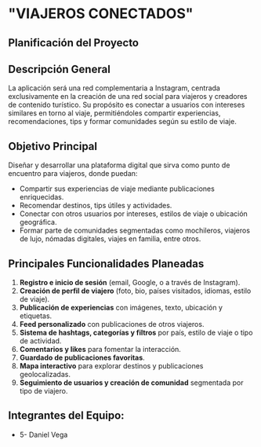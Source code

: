 # **"VIAJEROS CONECTADOS"**

## Planificación del Proyecto

## Descripción General

La aplicación será una red complementaria a Instagram, centrada exclusivamente en la creación de una red social para viajeros y creadores de contenido turístico. Su propósito es conectar a usuarios con intereses similares en torno al viaje, permitiéndoles compartir experiencias, recomendaciones, tips y formar comunidades según su estilo de viaje.

## Objetivo Principal

Diseñar y desarrollar una plataforma digital que sirva como punto de encuentro para viajeros, donde puedan:

- Compartir sus experiencias de viaje mediante publicaciones enriquecidas.
- Recomendar destinos, tips útiles y actividades.
- Conectar con otros usuarios por intereses, estilos de viaje o ubicación geográfica.
- Formar parte de comunidades segmentadas como mochileros, viajeros de lujo, nómadas digitales, viajes en familia, entre otros.

## Principales Funcionalidades Planeadas

1. **Registro e inicio de sesión** (email, Google, o a través de Instagram).
2. **Creación de perfil de viajero** (foto, bio, países visitados, idiomas, estilo de viaje).
3. **Publicación de experiencias** con imágenes, texto, ubicación y etiquetas.
4. **Feed personalizado** con publicaciones de otros viajeros.
5. **Sistema de hashtags, categorías y filtros** por país, estilo de viaje o tipo de actividad.
6. **Comentarios y likes** para fomentar la interacción.
7. **Guardado de publicaciones favoritas**.
8. **Mapa interactivo** para explorar destinos y publicaciones geolocalizadas.
9. **Seguimiento de usuarios y creación de comunidad** segmentada por tipo de viajero.

## Integrantes del Equipo: 

- 5- Daniel Vega
